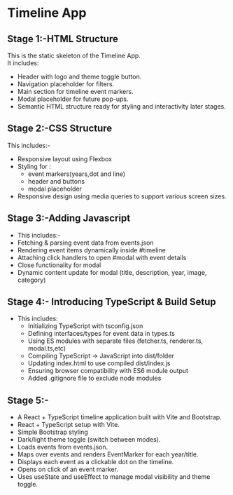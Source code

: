 # Timeline App
## Stage 1:-HTML Structure
This is the static skeleton of the Timeline App.  
It includes:
- Header with logo and theme toggle button.
- Navigation placeholder for filters.
- Main section for timeline event markers.
- Modal placeholder for future pop-ups.
- Semantic HTML structure ready for styling and interactivity later stages.
## Stage 2:-CSS Structure
This includes:-
- Responsive layout using Flexbox
- Styling for :
  - event markers(years,dot and line)
  - header and buttons
  - modal placeholder
- Responsive design using media queries to support various screen sizes.

## Stage 3:-Adding Javascript
- This includes:-
 - Fetching & parsing event data from events.json
 - Rendering event items dynamically inside #timeline
 - Attaching click handlers to open #modal with event details
 - Close functionality for modal 
 - Dynamic content update for modal (title, description, year, image, category)

## Stage 4:- Introducing TypeScript & Build Setup
- This includes:  
  - Initializing TypeScript with tsconfig.json
  - Defining interfaces/types for event data in types.ts  
  - Using ES modules with separate files (fetcher.ts, renderer.ts, modal.ts,etc)  
  - Compiling TypeScript → JavaScript into dist/folder  
  - Updating index.html to use compiled dist/index.js  
  - Ensuring browser compatibility with ES6 module output  
  - Added .gitignore file to exclude node modules

## Stage 5:- 
- A React + TypeScript timeline application built with Vite and Bootstrap.
- React + TypeScript setup with Vite.
- Simple Bootstrap styling 
- Dark/light theme toggle (switch between modes).
- Loads events from events.json.
- Maps over events and renders EventMarker for each year/title.
- Displays each event as a clickable dot on the timeline.
- Opens on click of an event marker.
- Uses useState and useEffect to manage modal visibility and theme toggle.


